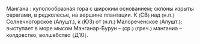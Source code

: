 ---
---

Мангана
: куполообразная гора с широким основанием; склоны изрыты оврагами, в редколесье, на вершине плантации. К ⦅СВ⦆ над ⦅н.п.⦆ Солнечногорское ⦅Алушт.⦆, к ⦅ЮЗ⦆ от ⦅н.п.⦆ Малореченское ⦅Алушт.⦆; выступает в море мысом Манганар-Бурун – ⦅ср.⦆ ⦅греч.⦆ манганиа – колдовство, волшебство ⦃Д10⦄.
